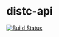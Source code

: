 # distc-api

[![Build Status](https://travis-ci.org/jestemradek/distc-api.svg?branch=master)](https://travis-ci.org/github/jestemradek/distc-api)
